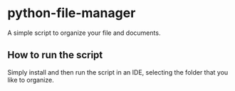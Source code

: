 # python-file-manager
A simple script to organize your file and documents.
## How to run the script
Simply install and then run the script in an IDE, selecting the folder that you like to organize.
